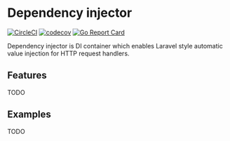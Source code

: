 # Dependency injector

[![CircleCI](https://circleci.com/gh/Surmus/injection.svg?style=svg)](https://circleci.com/gh/Surmus/injection)
[![codecov](https://codecov.io/gh/Surmus/injection/branch/master/graph/badge.svg)](https://codecov.io/gh/Surmus/injection)
[![Go Report Card](https://goreportcard.com/badge/github.com/surmus/injection)](https://goreportcard.com/report/github.com/surmus/injection)

Dependency injector is DI container which enables Laravel style automatic value injection for HTTP request handlers.

## Features
TODO

## Examples
TODO